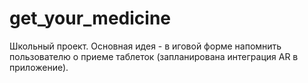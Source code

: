 # get_your_medicine

Школьный проект. Основная идея - в иговой форме напомнить пользователю о приеме таблеток (запланирована интеграция AR в приложение).
